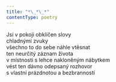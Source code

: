 ```yaml
---
title: "*\_*\_*"
contentType: poetry
---
```


<section>

Jsi v pokoji obklíčen slovy  
chladnými zvuky  
všechno to do sebe náhle vtěsnat  
ten neurčitý záznam života  
v místnosti s lehce nakloněným nábytkem  
vést ten dávno odepsaný rozhovor  
s vlastní prázdnotou a bezbranností

</section>
